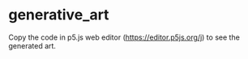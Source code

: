 # generative_art

Copy the code in p5.js web editor (https://editor.p5js.org/j) to see the generated art. 

